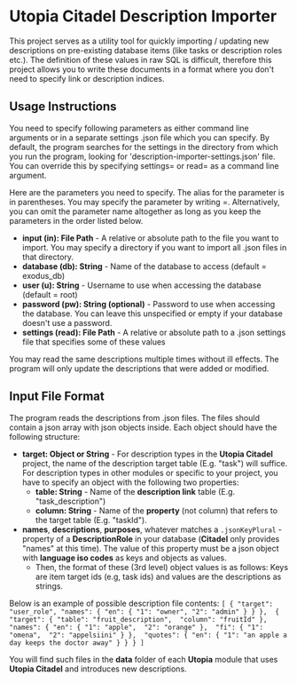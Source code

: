 # Utopia Citadel Description Importer
This project serves as a utility tool for quickly importing / updating new descriptions on pre-existing 
database items (like tasks or description roles etc.). The definition of these values in 
raw SQL is difficult, therefore this project allows you to write these documents in a format 
where you don't need to specify link or description indices.

## Usage Instructions
You need to specify following parameters as either command line arguments or in a separate settings .json file 
which you can specify. By default, the program searches for the settings in the directory from which you run 
the program, looking for 'description-importer-settings.json' file. You can override this by specifying 
settings=<file path> or read=<file path> as a command line argument.  

Here are the parameters you need to specify. The alias for the parameter is in parentheses. 
You may specify the parameter by writing <parameter name or alias>=<parameter value>. 
Alternatively, you can omit the parameter name altogether as long as you keep the parameters in the order listed below.
- **input (in): File Path** - A relative or absolute path to the file you want to import. 
  You may specify a directory if you want to import all .json files in that directory.
- **database (db): String** - Name of the database to access (default = exodus_db)
- **user (u): String** - Username to use when accessing the database (default = root)
- **password (pw): String (optional)** - Password to use when accessing the database. 
  You can leave this unspecified or empty if your database doesn't use a password.
- **settings (read): File Path** - A relative or absolute path to a .json settings file that specifies 
  some of these values
  
You may read the same descriptions multiple times without ill effects. The program will only update the descriptions 
that were added or modified.

## Input File Format
The program reads the descriptions from .json files. The files should contain a json array with json objects inside. 
Each object should have the following structure:
- **target: Object or String** - For description types in the **Utopia Citadel** project, the name of the 
  description target table (E.g. "task") will suffice. For description types in other modules or specific to your 
  project, you have to specify an object with the following two properties:
  - **table: String** - Name of the **description link** table (E.g. "task_description")
  - **column: String** - Name of the **property** (not column) that refers to the target table (E.g. "taskId"). 
- **names**, **descriptions**, **purposes**, whatever matches a `.jsonKeyPlural` -property of 
  a **DescriptionRole** in your database (**Citadel** only provides "names" at this time). The value of this 
  property must be a json object with **language iso codes** as keys and objects as values.
  - Then, the format of these (3rd level) object values is as follows: Keys are item target ids (e.g, task ids) 
    and values are the descriptions as strings.  
    
Below is an example of possible description file contents:
`[
{
    "target": "user_role",
    "names": {
        "en": {
            "1": "owner",
            "2": "admin"
        }
    }
}, 
{
    "target": {
        "table": "fruit_description", 
        "column": "fruitId"
    }, 
    "names": {
        "en": {
            "1": "apple", 
            "2": "orange"
        }, 
        "fi": {
            "1": "omena", 
            "2": "appelsiini"
        }
    }, 
    "quotes": {
        "en": {
            "1": "an apple a day keeps the doctor away"
        }
    }
}
]`

You will find such files in the **data** folder of each **Utopia** module that uses **Utopia Citadel** and 
introduces new descriptions.